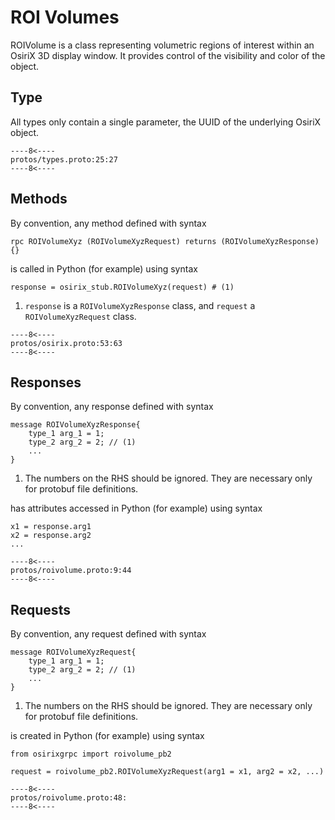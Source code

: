 # ROI Volumes
ROIVolume is a class representing volumetric regions of interest within an OsiriX 3D display window. It provides 
control of the visibility and color of the object.

## Type
All types only contain a single parameter, the UUID of the underlying OsiriX object.
``` { .c++ title="types.proto (lines 25-27)"}
----8<----
protos/types.proto:25:27
----8<----
```

## Methods
By convention, any method defined with syntax 
``` { .c++}
rpc ROIVolumeXyz (ROIVolumeXyzRequest) returns (ROIVolumeXyzResponse) {}
```
is called in Python (for example) using syntax
``` { .py}
response = osirix_stub.ROIVolumeXyz(request) # (1)
```

1. `response` is a  `ROIVolumeXyzResponse` class, and `request` a `ROIVolumeXyzRequest` class.

``` { .c++ title="osirix.proto (lines 53-63)"}
----8<----
protos/osirix.proto:53:63
----8<----
```

## Responses
By convention, any response defined with syntax
``` { .c++}
message ROIVolumeXyzResponse{
    type_1 arg_1 = 1;
    type_2 arg_2 = 2; // (1)
    ...
}
```

1. The numbers on the RHS should be ignored.  They are necessary only for protobuf file definitions.

has attributes accessed in Python (for example) using syntax
``` { .py}
x1 = response.arg1
x2 = response.arg2
...
```

``` { .c++ title="roivolume.proto (lines 9-44)"}
----8<----
protos/roivolume.proto:9:44
----8<----
```

## Requests
By convention, any request defined with syntax
``` { .c++}
message ROIVolumeXyzRequest{
    type_1 arg_1 = 1;
    type_2 arg_2 = 2; // (1)
    ...
}
```

1. The numbers on the RHS should be ignored.  They are necessary only for protobuf file definitions.

is created in Python (for example) using syntax
``` { .py}
from osirixgrpc import roivolume_pb2

request = roivolume_pb2.ROIVolumeXyzRequest(arg1 = x1, arg2 = x2, ...)
```

``` { .c++ title="roivolume.proto (lines 48-)"}
----8<----
protos/roivolume.proto:48:
----8<----
```
